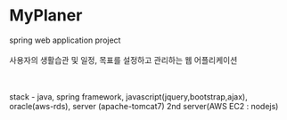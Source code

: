 # MyPlaner
spring web application project <br><br>
사용자의 생활습관 및 일정, 목표를 설정하고 관리하는 웹 어플리케이션

<br><br>
stack - java, spring framework, javascript(jquery,bootstrap,ajax), oracle(aws-rds), server (apache-tomcat7) 
        2nd server(AWS EC2 : nodejs)
<br>
